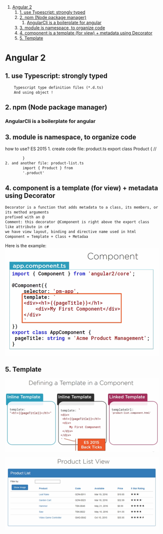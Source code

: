 <!-- TOC insertAnchor:true orderedList:true -->

1. [Angular 2](#angular-2)
    1. [1. use Typescript: strongly typed](#1-use-typescript-strongly-typed)
    2. [2. npm (Node package manager)](#2-npm-node-package-manager)
        1. [AngularCli is a boilerplate for angular](#angularcli-is-a-boilerplate-for-angular)
    3. [3. module is namespace, to organize code](#3-module-is-namespace-to-organize-code)
    4. [4. component is a template (for view) + metadata using Decorator](#4-component-is-a-template-for-view-metadata-using-decorator)
    5. [5. Template](#5-template)

<!-- /TOC -->

<a id="markdown-angular-2" name="angular-2"></a>
# Angular 2
<a id="markdown-1-use-typescript-strongly-typed" name="1-use-typescript-strongly-typed"></a>
## 1. use Typescript: strongly typed 
        Typescript type definition files (*.d.ts)
        And using object !
<a id="markdown-2-npm-node-package-manager" name="2-npm-node-package-manager"></a>
## 2. npm (Node package manager)
<a id="markdown-angularcli-is-a-boilerplate-for-angular" name="angularcli-is-a-boilerplate-for-angular"></a>
### AngularCli is a boilerplate for angular 
<a id="markdown-" name=""></a>
<a id="markdown-3-module-is-namespace-to-organize-code" name="3-module-is-namespace-to-organize-code"></a>
## 3. module is namespace, to organize code 
   how to use? ES 2015 
    1. create code file: product.ts
            export class Product { //
                
            }
    2. and another file: product-list.ts
            import { Product } from
            '.product'
<a id="markdown-4-component-is-a-template-for-view-metadata-using-decorator" name="4-component-is-a-template-for-view-metadata-using-decorator"></a>
## 4. component is a template (for view) + metadata using Decorator
    Decorator is a function that adds metadata to a class, its members, or its method arguments
    prefixed with an @
    Comment: this decorator @Component is right above the export class like attribute in c#
    we have view layout, binding and directive name used in html
    Component = Template + Class + Metadaa

Here is the example:
![component example](Component.png)
    
<a id="markdown-5-template" name="5-template"></a>
## 5. Template

![Define a template](Define_a_template.png)

![filter 1](Template_filter_list.png)

        
        
